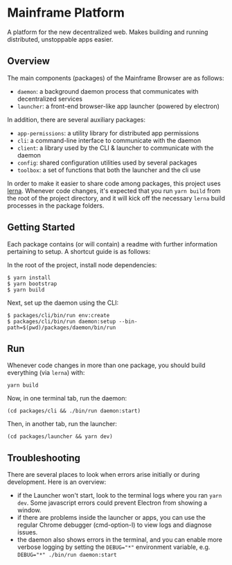 # Mainframe Platform

A platform for the new decentralized web. Makes building and running distributed, unstoppable apps easier.

## Overview

The main components (packages) of the Mainframe Browser are as follows:

- `daemon`: a background daemon process that communicates with decentralized services
- `launcher`: a front-end browser-like app launcher (powered by electron)

In addition, there are several auxiliary packages:

- `app-permissions`: a utility library for distributed app permissions
- `cli`: a command-line interface to communicate with the daemon
- `client`: a library used by the CLI & launcher to communicate with the daemon
- `config`: shared configuration utilities used by several packages
- `toolbox`: a set of functions that both the launcher and the cli use

In order to make it easier to share code among packages, this project uses [lerna](https://lernajs.io/). Whenever code changes, it's expected that you run `yarn build` from the root of the project directory, and it will kick off the necessary `lerna` build processes in the package folders.

## Getting Started

Each package contains (or will contain) a readme with further information pertaining to setup. A shortcut guide is as follows:

In the root of the project, install node dependencies:

```
$ yarn install
$ yarn bootstrap
$ yarn build
```

Next, set up the daemon using the CLI:

```
$ packages/cli/bin/run env:create
$ packages/cli/bin/run daemon:setup --bin-path=$(pwd)/packages/daemon/bin/run
```

## Run

Whenever code changes in more than one package, you should build everything (via `lerna`) with:

```
yarn build
```

Now, in one terminal tab, run the daemon:

```
(cd packages/cli && ./bin/run daemon:start)
```

Then, in another tab, run the launcher:

```
(cd packages/launcher && yarn dev)
```

## Troubleshooting

There are several places to look when errors arise initially or during development. Here is an overview:

- if the Launcher won't start, look to the terminal logs where you ran `yarn dev`. Some javascript errors could prevent Electron from showing a window.
- if there are problems inside the launcher or apps, you can use the regular Chrome debugger (cmd-option-I) to view logs and diagnose issues.
- the daemon also shows errors in the terminal, and you can enable more verbose logging by setting the `DEBUG="*"` environment variable, e.g. `DEBUG="*" ./bin/run daemon:start`
